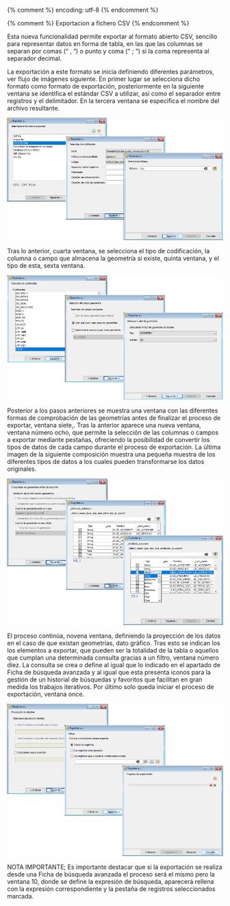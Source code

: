 {% comment %} encoding: utf-8 {% endcomment %}

{% comment %} Exportacion a fichero CSV {% endcomment %}

Esta nueva funcionalidad permite exportar al formato abierto CSV, 
sencillo para representar datos en forma de tabla, en las que las 
columnas se separan por comas (“ , “) o punto y coma (“ ; “) si la 
coma representa al separador decimal.

La exportación a este formato se inicia definiendo diferentes 
parámetros, ver flujo de imágenes siguiente. En primer lugar 
se selecciona dicho formato como formato de exportación, posteriormente 
en la siguiente ventana se identifica el estándar CSV a utilizar, así 
como el separador entre registros  y el delimitador. En la tercera 
ventana se especifica el nombre del  archivo resultante.

![Exportar](exportacion_a_csv_files/flujo_1.png)

Tras lo anterior, cuarta ventana, se selecciona el tipo de codificación, 
la columna o campo que almacena la geometría si existe, quinta ventana, y 
el tipo de esta, sexta ventana.

![Exportar](exportacion_a_csv_files/flujo_2.png)

Posterior a los pasos anteriores se muestra una ventana con las diferentes 
formas de comprobación de las geometrías antes de finalizar el proceso 
de exportar, ventana siete,. Tras la anterior aparece una nueva ventana, 
ventana número ocho, que permite la selección de las columnas o campos a 
exportar mediante pestañas, ofreciendo la posibilidad de convertir los 
tipos de datos de cada campo durante el proceso de exportación. La última 
imagen de la siguiente composición muestra una pequeña muestra de los diferentes 
tipos de datos a los cuales pueden transformarse los datos originales.

![Exportar](exportacion_a_csv_files/flujo_3.png)


El proceso continúa, novena ventana, definiendo la proyección de los datos en 
el caso de que existan geometrías, dato gráfico. Tras esto se indican los 
los elementos a exportar,  que pueden ser la totalidad de la tabla o aquellos 
que cumplan una determinada consulta gracias a un filtro, ventana número diez. 
La consulta se crea o define al igual que lo indicado en el apartado de 
Ficha de búsqueda avanzada y al igual que esta presenta iconos para la gestión 
de un historial de búsquedas y favoritos que facilitan en gran medida los 
trabajos iterativos. Por último solo queda iniciar el proceso de exportación, 
ventana once.

![Exportar](exportacion_a_csv_files/flujo_4.png)

NOTA IMPORTANTE; Es importante destacar que si la exportación se realiza desde 
una Ficha de búsqueda avanzada el proceso será el mismo pero la ventana 10, 
donde se define la expresión de búsqueda, aparecerá rellena con la expresión 
correspondiente y la pestaña de registros seleccionados marcada.
